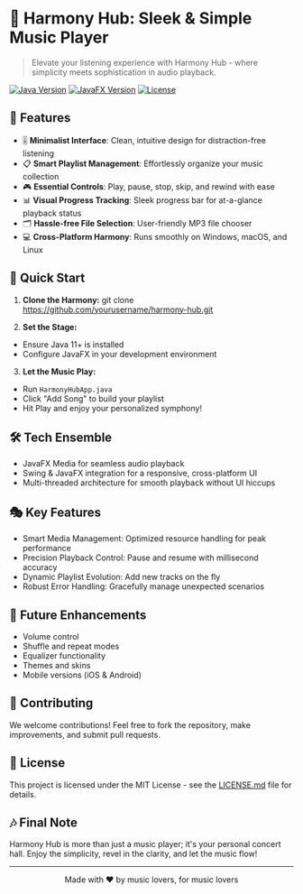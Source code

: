 # 🎵 Harmony Hub: Sleek & Simple Music Player

> Elevate your listening experience with Harmony Hub - where simplicity meets sophistication in audio playback.

[![Java Version](https://img.shields.io/badge/Java-11%2B-orange)](https://www.oracle.com/java/technologies/javase-jdk11-downloads.html)
[![JavaFX Version](https://img.shields.io/badge/JavaFX-15.0.1-blue)](https://openjfx.io/)
[![License](https://img.shields.io/badge/License-MIT-green.svg)](LICENSE)

## 🌟 Features

- 🎚️ **Minimalist Interface**: Clean, intuitive design for distraction-free listening
- 📋 **Smart Playlist Management**: Effortlessly organize your music collection
- 🎮 **Essential Controls**: Play, pause, stop, skip, and rewind with ease
- 📊 **Visual Progress Tracking**: Sleek progress bar for at-a-glance playback status
- 🗂️ **Hassle-free File Selection**: User-friendly MP3 file chooser
- 💻 **Cross-Platform Harmony**: Runs smoothly on Windows, macOS, and Linux

## 🚀 Quick Start

1. **Clone the Harmony:**
   git clone https://github.com/yourusername/harmony-hub.git
   
2. **Set the Stage:**
- Ensure Java 11+ is installed
- Configure JavaFX in your development environment

3. **Let the Music Play:**
- Run `HarmonyHubApp.java`
- Click "Add Song" to build your playlist
- Hit Play and enjoy your personalized symphony!

## 🛠️ Tech Ensemble

- JavaFX Media for seamless audio playback
- Swing & JavaFX integration for a responsive, cross-platform UI
- Multi-threaded architecture for smooth playback without UI hiccups

## 🎭 Key Features

- Smart Media Management: Optimized resource handling for peak performance
- Precision Playback Control: Pause and resume with millisecond accuracy
- Dynamic Playlist Evolution: Add new tracks on the fly
- Robust Error Handling: Gracefully manage unexpected scenarios

## 🔮 Future Enhancements

- Volume control
- Shuffle and repeat modes
- Equalizer functionality
- Themes and skins
- Mobile versions (iOS & Android)

## 🤝 Contributing

We welcome contributions! Feel free to fork the repository, make improvements, and submit pull requests.

## 📜 License

This project is licensed under the MIT License - see the [LICENSE.md](LICENSE.md) file for details.

## 🎶 Final Note

Harmony Hub is more than just a music player; it's your personal concert hall. Enjoy the simplicity, revel in the clarity, and let the music flow!

---

<p align="center">
Made with ❤️ by music lovers, for music lovers
</p>
